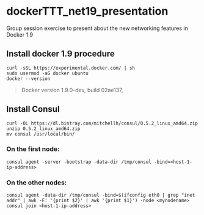 # dockerTTT_net19_presentation
Group session exercise to present about the new networking features in Docker 1.9



## Install docker 1.9 procedure
    curl -sSL https://experimental.docker.com/ | sh
    sudo usermod -aG docker ubuntu
    docker --version
  > Docker version 1.9.0-dev, build 02ae137, 

    
## Install Consul 

    curl -OL https://dl.bintray.com/mitchellh/consul/0.5.2_linux_amd64.zip
    unzip 0.5.2_linux_amd64.zip
    mv consul /usr/local/bin/

### On the first node:
    
    consul agent -server -bootstrap -data-dir /tmp/consul -bind=<host-1-ip-address>

### On the other nodes:

    consul agent -data-dir /tmp/consul -bind=$(ifconfig eth0 | grep "inet addr" | awk -F: '{print $2}' | awk '{print $1}') -node <mynodename>
    consul join <host-1-ip-address>
